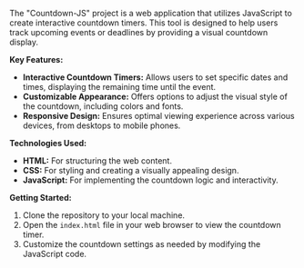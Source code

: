 The "Countdown-JS" project is a web application that utilizes JavaScript to create interactive countdown timers. This tool is designed to help users track upcoming events or deadlines by providing a visual countdown display.

**Key Features:**
- **Interactive Countdown Timers:** Allows users to set specific dates and times, displaying the remaining time until the event.
- **Customizable Appearance:** Offers options to adjust the visual style of the countdown, including colors and fonts.
- **Responsive Design:** Ensures optimal viewing experience across various devices, from desktops to mobile phones.

**Technologies Used:**
- **HTML:** For structuring the web content.
- **CSS:** For styling and creating a visually appealing design.
- **JavaScript:** For implementing the countdown logic and interactivity.

**Getting Started:**
1. Clone the repository to your local machine.
2. Open the `index.html` file in your web browser to view the countdown timer.
3. Customize the countdown settings as needed by modifying the JavaScript code.
